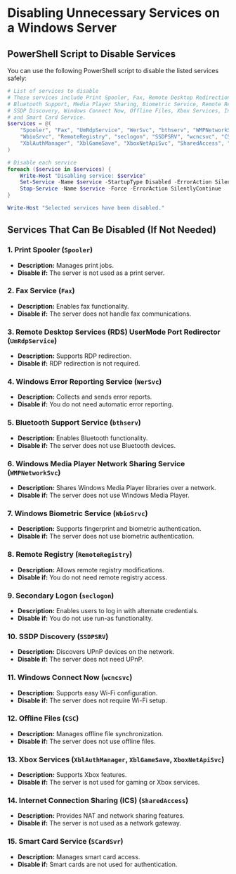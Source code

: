 # Disabling Unnecessary Services on a Windows Server
## PowerShell Script to Disable Services
You can use the following PowerShell script to disable the listed services safely:

```powershell
# List of services to disable
# These services include Print Spooler, Fax, Remote Desktop Redirection, Error Reporting, 
# Bluetooth Support, Media Player Sharing, Biometric Service, Remote Registry, Secondary Logon,
# SSDP Discovery, Windows Connect Now, Offline Files, Xbox Services, Internet Connection Sharing,
# and Smart Card Service.
$services = @(
    "Spooler", "Fax", "UmRdpService", "WerSvc", "bthserv", "WMPNetworkSvc",
    "WbioSrvc", "RemoteRegistry", "seclogon", "SSDPSRV", "wcncsvc", "CSC",
    "XblAuthManager", "XblGameSave", "XboxNetApiSvc", "SharedAccess", "SCardSvr"
)

# Disable each service
foreach ($service in $services) {
    Write-Host "Disabling service: $service"
    Set-Service -Name $service -StartupType Disabled -ErrorAction SilentlyContinue
    Stop-Service -Name $service -Force -ErrorAction SilentlyContinue
}

Write-Host "Selected services have been disabled."

```

## Services That Can Be Disabled (If Not Needed)
### 1. **Print Spooler** (`Spooler`)
   - **Description:** Manages print jobs.
   - **Disable if:** The server is not used as a print server.

### 2. **Fax Service** (`Fax`)
   - **Description:** Enables fax functionality.
   - **Disable if:** The server does not handle fax communications.

### 3. **Remote Desktop Services (RDS) UserMode Port Redirector** (`UmRdpService`)
   - **Description:** Supports RDP redirection.
   - **Disable if:** RDP redirection is not required.

### 4. **Windows Error Reporting Service** (`WerSvc`)
   - **Description:** Collects and sends error reports.
   - **Disable if:** You do not need automatic error reporting.

### 5. **Bluetooth Support Service** (`bthserv`)
   - **Description:** Enables Bluetooth functionality.
   - **Disable if:** The server does not use Bluetooth devices.

### 6. **Windows Media Player Network Sharing Service** (`WMPNetworkSvc`)
   - **Description:** Shares Windows Media Player libraries over a network.
   - **Disable if:** The server does not use Windows Media Player.

### 7. **Windows Biometric Service** (`WbioSrvc`)
   - **Description:** Supports fingerprint and biometric authentication.
   - **Disable if:** The server does not use biometric authentication.

### 8. **Remote Registry** (`RemoteRegistry`)
   - **Description:** Allows remote registry modifications.
   - **Disable if:** You do not need remote registry access.

### 9. **Secondary Logon** (`seclogon`)
   - **Description:** Enables users to log in with alternate credentials.
   - **Disable if:** You do not use run-as functionality.

### 10. **SSDP Discovery** (`SSDPSRV`)
   - **Description:** Discovers UPnP devices on the network.
   - **Disable if:** The server does not need UPnP.

### 11. **Windows Connect Now** (`wcncsvc`)
   - **Description:** Supports easy Wi-Fi configuration.
   - **Disable if:** The server does not require Wi-Fi setup.

### 12. **Offline Files** (`CSC`)
   - **Description:** Manages offline file synchronization.
   - **Disable if:** The server does not use offline files.

### 13. **Xbox Services** (`XblAuthManager`, `XblGameSave`, `XboxNetApiSvc`)
   - **Description:** Supports Xbox features.
   - **Disable if:** The server is not used for gaming or Xbox services.

### 14. **Internet Connection Sharing (ICS)** (`SharedAccess`)
   - **Description:** Provides NAT and network sharing features.
   - **Disable if:** The server is not used as a network gateway.

### 15. **Smart Card Service** (`SCardSvr`)
   - **Description:** Manages smart card access.
   - **Disable if:** Smart cards are not used for authentication.
